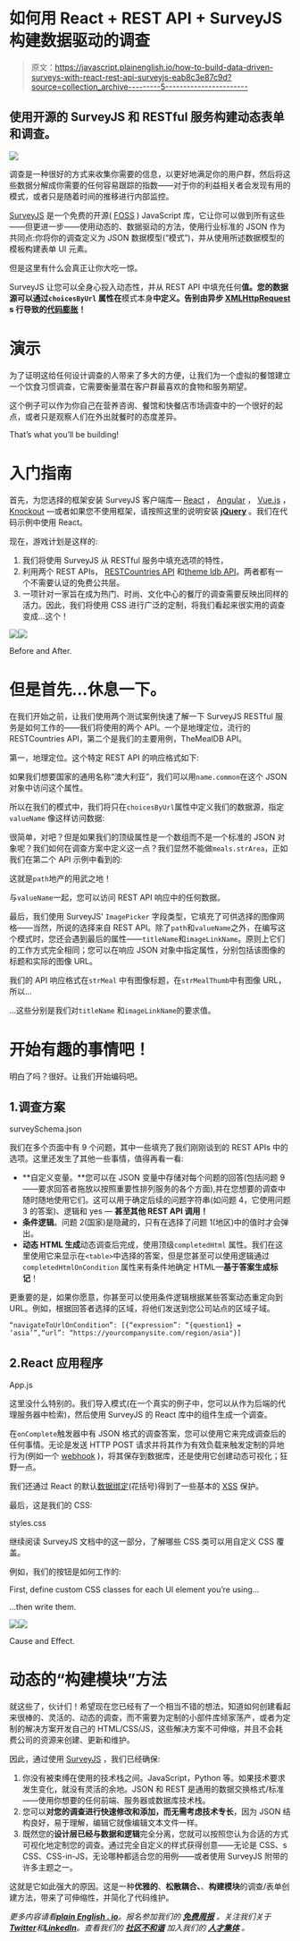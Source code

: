 # 如何用 React + REST API + SurveyJS 构建数据驱动的调查

> 原文：<https://javascript.plainenglish.io/how-to-build-data-driven-surveys-with-react-rest-api-surveyjs-eab8c3e87c9d?source=collection_archive---------5----------------------->

## 使用开源的 SurveyJS 和 RESTful 服务构建动态表单和调查。

![](img/4e1803ddf2bf41a386df6afa3d45793d.png)

调查是一种很好的方式来收集你需要的信息，以更好地满足你的用户群，然后将这些数据分解成你需要的任何容易跟踪的指数——对于你的利益相关者会发现有用的模式，或者只是随着时间的推移进行内部监控。

[SurveyJS](https://surveyjs.io/?utm_source=medium&utm_medium=referral&utm_campaign=JS_in_Plain_English_5) 是一个免费的开源( [FOSS](https://en.wikipedia.org/wiki/Free_and_open-source_software) ) JavaScript 库，它让你可以做到所有这些——但更进一步——使用动态的、数据驱动的方法，使用行业标准的 JSON 作为共同点:你将你的调查定义为 JSON 数据模型(“模式”)，并从使用所述数据模型的模板构建表单 UI 元素。

但是这里有什么会真正让你大吃一惊。

SurveyJS 让您可以全身心投入动态性，并从 REST API 中填充任何**值。您的数据源可以通过`choicesByUrl` 属性在**模式本身**中定义。告别由异步 [XMLHttpRequest](https://developer.mozilla.org/en-US/docs/Web/API/XMLHttpRequest) s 行导致的[代码膨胀](https://en.wikipedia.org/wiki/Code_bloat)！**

# 演示

为了证明这给任何设计调查的人带来了多大的方便，让我们为一个虚拟的餐馆建立一个饮食习惯调查，它需要衡量潜在客户群最喜欢的食物和服务期望。

这个例子可以作为你自己在营养咨询、餐馆和快餐店市场调查中的一个很好的起点，或者只是观察人们在外出就餐时的态度差异。

That’s what you’ll be building!

# 入门指南

首先，为您选择的框架安装 SurveyJS 客户端库— [React](https://www.npmjs.com/package/survey-react-ui) ， [Angular](https://www.npmjs.com/package/survey-angular) ， [Vue.js](https://www.npmjs.com/package/survey-vue-ui) ， [Knockout](https://surveyjs.io/Documentation/Library?id=get-started-knockout) —或者如果您不使用框架，请按照这里的说明安装 [**jQuery**](https://surveyjs.io/Documentation/Library?id=get-started-jquery&utm_source=medium&utm_medium=referral&utm_campaign=JS_in_Plain_English_5) 。我们在代码示例中使用 React。

现在，游戏计划是这样的:

1.  我们将使用 SurveyJS 从 RESTful 服务中填充选项的特性，
2.  利用两个 REST APIs， [RESTCountries API](https://restcountries.com/#api-endpoints-v3-all) 和[theme ldb API](https://themealdb.com/api.php)。两者都有一个不需要认证的免费公共层。
3.  一项针对一家旨在成为热门、时尚、文化中心的餐厅的调查需要反映出同样的活力。因此，我们将使用 CSS 进行广泛的定制，将我们看起来很实用的调查变成…这个！

![](img/44a8404e4a5bdc63535178cc1228f34c.png)![](img/6f01c740f0599225cacf38094f09ae60.png)

Before and After.

# 但是首先…休息一下。

在我们开始之前，让我们使用两个测试案例快速了解一下 SurveyJS RESTful 服务是如何工作的——我们将使用的两个 API。一个是地理定位，流行的 RESTCountries API，第二个是我们的主要用例，TheMealDB API。

第一，地理定位。这个特定 REST API 的响应格式如下:

如果我们想要国家的通用名称“澳大利亚”，我们可以用`name.common`在这个 JSON 对象中访问这个属性。

所以在我们的模式中，我们将只在`choicesByUrl`属性中定义我们的数据源，指定`valueName` 像这样访问数据:

很简单，对吧？但是如果我们的顶级属性是一个数组而不是一个标准的 JSON 对象呢？我们如何在调查方案中定义这一点？我们显然不能做`meals.strArea`，正如我们在第二个 API 示例中看到的:

这就是`path`地产的用武之地！

与`valueName`一起，您可以访问 REST API 响应中的任何数据。

最后，我们使用 SurveyJS' `ImagePicker` 字段类型，它填充了可供选择的图像网格——当然，所说的选择来自 REST API。除了`path`和`valueName`之外，在编写这个模式时，您还会遇到最后的属性——`titleName`和`imageLinkName`。原则上它们的工作方式完全相同；您可以在响应 JSON 对象中指定属性，分别包括该图像的标题和实际的图像 URL。

我们的 API 响应格式在`strMeal` 中有图像标题，在`strMealThumb`中有图像 URL，所以…

…这些分别是我们对`titleName` 和`imageLinkName`的要求值。

# 开始有趣的事情吧！

明白了吗？很好。让我们开始编码吧。

## 1.调查方案

surveySchema.json

我们在多个页面中有 9 个问题，其中一些填充了我们刚刚谈到的 REST APIs 中的选项。这里还发生了其他一些事情，值得再看一看:

*   **自定义变量。**您可以在 JSON 变量中存储对每个问题的回答(包括问题 9——要求回答者拖放以按照重要性排列服务的各个方面),并在您想要的调查中随时随地使用它们。这可以用于确定后续的问题字符串(如问题 4，它使用问题 3 的答案)、逻辑和 yes — **甚至其他 REST API 调用！**
*   **条件逻辑**。问题 2(国家)是隐藏的，只有在选择了问题 1(地区)中的值时才会弹出。
*   **动态 HTML 生成**动态调查后完成，使用顶级`completedHtml` 属性。我们在这里使用它来显示在`<table>`中选择的答案，但是您甚至可以使用逻辑通过`completedHtmlOnCondition` 属性来有条件地确定 HTML—**基于答案生成标记**！

更重要的是，如果你愿意，你甚至可以使用条件逻辑根据某些答案动态重定向到 URL。例如，根据回答者选择的区域，将他们发送到您公司站点的区域子域。

```
“navigateToUrlOnCondition”: [{“expression”: “{question1} = ‘asia’”,“url”: “https://yourcompanysite.com/region/asia"}]
```

## 2.React 应用程序

App.js

这里没什么特别的。我们导入模式(在一个真实的例子中，您可以从作为后端的代理服务器中检索)，然后使用 SurveyJS 的 React 库中的组件生成一个调查。

在`onComplete`触发器中有 JSON 格式的调查答案，您可以使用它来完成调查后的任何事情。无论是发送 HTTP POST 请求并将其作为有效负载来触发定制的异地行为(例如一个 [webhook](https://en.wikipedia.org/wiki/Webhook) )，将其保存到数据库，还是使用它创建动态可视化；狂野一点。

我们还通过 React 的默认[数据绑定](https://reactjs.org/docs/introducing-jsx.html#embedding-expressions-in-jsx)(花括号)得到了一些基本的 [XSS](https://en.wikipedia.org/wiki/Cross-site_scripting) 保护。

最后，这是我们的 CSS:

styles.css

继续阅读 SurveyJS 文档中的这一部分，了解哪些 CSS 类可以用自定义 CSS 覆盖。

例如，我们的按钮是如何工作的:

First, define custom CSS classes for each UI element you’re using…

…then write them.

![](img/b067d0cfc16d76fbafdbd623925e5819.png)![](img/30550643e32b9f6905b07651fd5e1a84.png)

Cause and Effect.

# 动态的“构建模块”方法

就这些了，伙计们！希望现在您已经有了一个相当不错的想法，知道如何创建看起来很棒的、灵活的、动态的调查，而不需要为定制的小部件库倾家荡产，或者为定制的解决方案开发自己的 HTML/CSS/JS，这些解决方案不可伸缩，并且不会耗费公司的资源来创建、更新和维护。

因此，通过使用 [SurveyJS](https://surveyjs.io/?utm_source=medium&utm_medium=referral&utm_campaign=JS_in_Plain_English_5) ，我们已经确保:

1.  你没有被束缚在使用的技术栈之间。JavaScript，Python 等。如果技术要求发生变化，就没有灵活的余地。JSON 和 REST 是通用的数据交换格式/标准——使用你想要的任何前端、服务器或数据库技术栈。
2.  您可以**对您的调查进行快速修改和添加，而无需考虑技术专长**，因为 JSON 结构良好，易于理解，编辑它就像编辑文本文件一样。
3.  既然您的**设计层已经与数据和逻辑**完全分离，您就可以按照您认为合适的方式可视化地定制您的调查。通过完全自定义的样式获得创意——无论是 CSS、s CSS、CSS-in-JS，无论哪种都适合您的用例——或者使用 SurveyJS 附带的许多主题之一。

这就是它如此强大的原因。这是一种**优雅的**、**松散耦合、**、**构建模块**的调查/表单创建方法，带来了可伸缩性，并简化了代码维护。

*更多内容请看*[***plain English . io***](https://plainenglish.io/)*。报名参加我们的* [***免费周报***](http://newsletter.plainenglish.io/) *。关注我们关于*[***Twitter***](https://twitter.com/inPlainEngHQ)*和*[***LinkedIn***](https://www.linkedin.com/company/inplainenglish/)*。查看我们的* [***社区不和谐***](https://discord.gg/GtDtUAvyhW) *加入我们的* [***人才集体***](https://inplainenglish.pallet.com/talent/welcome) *。*
